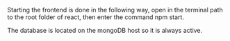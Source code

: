 Starting the frontend is done in the following way, open in the terminal path to the root folder of react, then enter the command npm start.

The database is located on the mongoDB host so it is always active.
